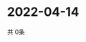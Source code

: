 # 2022-04-14
  共 0条

  <!-- BEGIN -->
  <!-- 最后更新时间Thu Apr 14 2022 02:36:24 GMT+0000 (Coordinated Universal Time) -->
  
  <!-- END -->
  
  